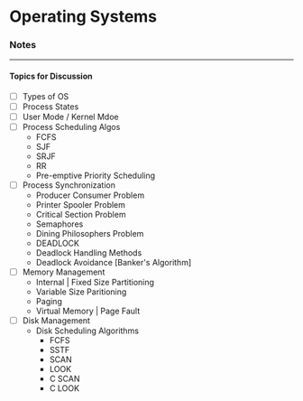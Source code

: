 # Operating Systems
### Notes
___

#### Topics for Discussion
- [ ] Types of OS
- [ ] Process States
- [ ] User Mode / Kernel Mdoe
- [ ] Process Scheduling Algos
	- FCFS
	- SJF
	- SRJF
	- RR
	- Pre-emptive Priority Scheduling
- [ ] Process Synchronization
	- Producer Consumer Problem
	- Printer Spooler Problem
	- Critical Section Problem
	- Semaphores
	- Dining Philosophers Problem
	- DEADLOCK
	- Deadlock Handling Methods
	- Deadlock Avoidance [Banker's Algorithm]
- [ ] Memory Management
	- Internal | Fixed Size Partitioning
	- Variable Size Paritioning
	- Paging
	- Virtual Memory | Page Fault
- [ ] Disk Management
	- Disk Scheduling Algorithms
		- FCFS
		- SSTF
		- SCAN
		- LOOK
		- C SCAN
		- C LOOK



		